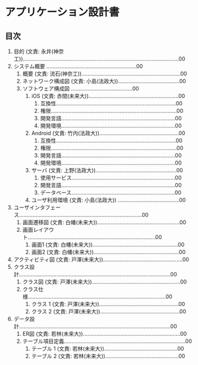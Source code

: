 # アプリケーション設計書

## 目次

1. ⽬的 (⽂責: 永井(神奈工))........................................................................................................00
2. システム概要 ............................................................00
    1. 概要 (⽂責: 流石(神奈工))..................................................................00
    2. ネットワーク構成図 (⽂責: 小島(法政⼤)).........................................00
    3. ソフトウェア構成図 .........................................00
        1. iOS (⽂責: 赤間(未来⼤))............................................................00
            1. 互換性................................................................................00
            2. 権限....................................................................................00
            3. 開発⾔語............................................................................00
            4. 開発環境............................................................................00
        2. Android (⽂責: 竹内(法政⼤)).....................................................00
            1. 互換性................................................................................00
            2. 権限....................................................................................00
            3. 開発⾔語............................................................................00
            4. 開発環境............................................................................00
        3. サーバ (⽂責: 上野(法政⼤))......................................................00
            1. 使⽤サービス.....................................................................00
            2. 開発⾔語............................................................................00
            3. データベース.....................................................................00
        4. ユーザ利⽤環境 (⽂責: 小島(法政⼤)) .........................................00
3. ユーザインタフェース..................................................................................00
    1. 画⾯遷移図 (⽂責: 白幡(未来⼤)).......................................................00
    2. 画⾯レイアウト.....................................................................................00
        1. 画⾯1 (⽂責: 白幡(未来⼤)).........................................................00
        2. 画⾯2 (⽂責: 白幡(未来⼤)).........................................................00
4. アクティビティ図 (⽂責: 戸澤(未来⼤)).....................................................00
5. クラス設計.....................................................................................................00
    1. クラス図 (文責: 戸澤(未来⼤))...........................................................00
    2. クラス仕様............................................................................................00
        1. クラス 1 (文責: 戸澤(未来⼤)).....................................................00
        2. クラス 2 (文責: 戸澤(未来⼤)).....................................................00
6. データ設計.....................................................................................................00
    1. ER図 (⽂責: 若林(未来⼤)).................................................................00
    2. テーブル項⽬定義.................................................................................00
        1. テーブル 1 (文責: 若林(未来⼤)).................................................00
        2. テーブル 2 (文責: 若林(未来⼤)).................................................00